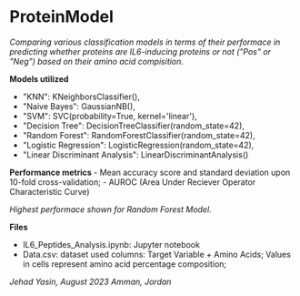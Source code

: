 # ProteinModel

*Comparing various classification models in terms of their performace in predicting whether proteins are IL6-inducing proteins or not ("Pos" or "Neg")
based on their amino acid compisition.*

**Models utilized**
- "KNN": KNeighborsClassifier(),
- "Naive Bayes": GaussianNB(),
- "SVM": SVC(probability=True, kernel='linear'),
- "Decision Tree": DecisionTreeClassifier(random_state=42),
- "Random Forest": RandomForestClassifier(random_state=42),
- "Logistic Regression": LogisticRegression(random_state=42),
- "Linear Discriminant Analysis": LinearDiscriminantAnalysis()

**Performance metrics**
    - Mean accuracy score and standard deviation upon 10-fold cross-validation;
    - AUROC (Area Under Reciever Operator Characteristic Curve)

*Highest performace shown for Random Forest Model.*

**Files**
- IL6_Peptides_Analysis.ipynb: Jupyter notebook
- Data.csv: dataset used
    columns: Target Variable + Amino Acids;
    Values in cells represent amino acid percentage composition;

*Jehad Yasin, August 2023*
*Amman, Jordan*
  

